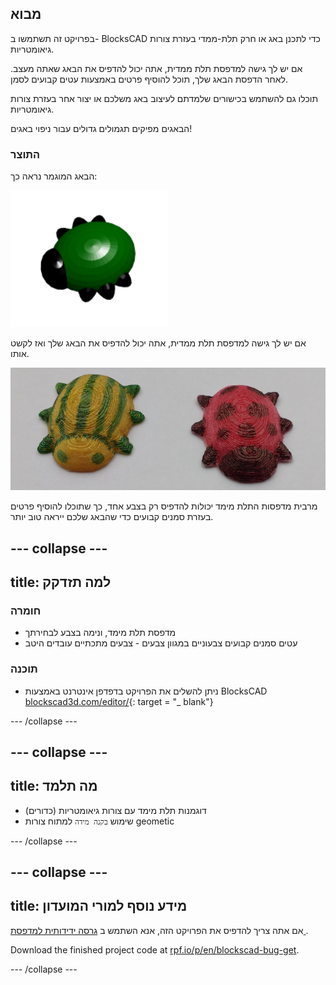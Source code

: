 ## מבוא

בפרויקט זה תשתמשו ב- BlocksCAD כדי לתכנן באג או חרק תלת-ממדי בעזרת צורות גיאומטריות.

אם יש לך גישה למדפסת תלת ממדית, אתה יכול להדפיס את הבאג שאתה מעצב. לאחר הדפסת הבאג שלך, תוכל להוסיף פרטים באמצעות עטים קבועים לסמן.

תוכלו גם להשתמש בכישורים שלמדתם לעיצוב באג משלכם או יצור אחר בעזרת צורות גיאומטריות.

הבאגים מפיקים תגמולים גדולים עבור ניפוי באגים!

### התוצר

הבאג המוגמר נראה כך:

![צילום מסך](images/bug-complete.png)

אם יש לך גישה למדפסת תלת ממדית, אתה יכול להדפיס את הבאג שלך ואז לקשט אותו.

![פרוייקט שלם](images/bug-showcase.png)

מרבית מדפסות התלת מימד יכולות להדפיס רק בצבע אחד, כך שתוכלו להוסיף פרטים בעזרת סמנים קבועים כדי שהבאג שלכם ייראה טוב יותר.

--- collapse ---
---
title: למה תזדקק
---

### חומרה

+ מדפסת תלת מימד, ונימה בצבע לבחירתך
+ עטים סמנים קבועים צבעוניים במגוון צבעים - צבעים מתכתיים עובדים היטב

### תוכנה

+ ניתן להשלים את הפרויקט בדפדפן אינטרנט באמצעות BlocksCAD [blockscad3d.com/editor/](https://www.blockscad3d.com/editor){: target = "_ blank"}

--- /collapse ---

--- collapse ---
---
title: מה תלמד
---

+ דוגמנות תלת מימד עם צורות גיאומטריות (כדורים)
+ שימוש `בקנה מידה` למתוח צורות geometic

--- /collapse ---

--- collapse ---
---
title: מידע נוסף למורי המועדון
---

אם אתה צריך להדפיס את הפרויקט הזה, אנא השתמש ב [ גרסה ידידותית למדפסת ](https://projects.raspberrypi.org/en/projects/blockscad-bug/print).

Download the finished project code at [rpf.io/p/en/blockscad-bug-get](https://rpf.io/p/en/blockscad-bug-get).

--- /collapse ---
